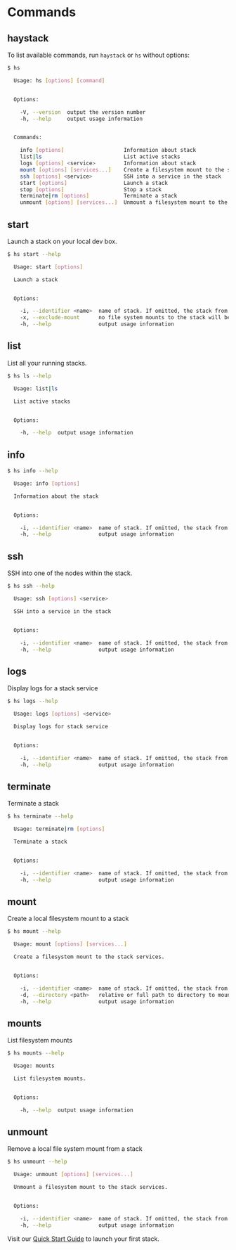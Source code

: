 # Commands

## haystack

To list available commands, run `haystack` or `hs` without options:


```sh
$ hs

  Usage: hs [options] [command]


  Options:

    -V, --version  output the version number
    -h, --help     output usage information


  Commands:

    info [options]                   Information about stack
    list|ls                          List active stacks
    logs [options] <service>         Information about stack
    mount [options] [services...]    Create a filesystem mount to the stack services.
    ssh [options] <service>          SSH into a service in the stack
    start [options]                  Launch a stack
    stop [options]                   Stop a stack
    terminate|rm [options]           Terminate a stack
    unmount [options] [services...]  Unmount a filesystem mount to the stack services.
```


## start

Launch a stack on your local dev box.


```sh
$ hs start --help

  Usage: start [options]

  Launch a stack


  Options:

    -i, --identifier <name>  name of stack. If omitted, the stack from the current project folder will be used
    -x, --exclude-mount      no file system mounts to the stack will be created
    -h, --help               output usage information
```


## list

List all your running stacks. 


```sh
$ hs ls --help

  Usage: list|ls

  List active stacks


  Options:

    -h, --help  output usage information
```


## info

```sh
$ hs info --help

  Usage: info [options]

  Information about the stack


  Options:

    -i, --identifier <name>  name of stack. If omitted, the stack from the current project folder will be used
    -h, --help               output usage information
```


## ssh

SSH into one of the nodes within the stack.

```sh
$ hs ssh --help

  Usage: ssh [options] <service>

  SSH into a service in the stack


  Options:

    -i, --identifier <name>  name of stack. If omitted, the stack from the current project folder will be used
    -h, --help               output usage information

```


## logs

Display logs for a stack service

```sh
$ hs logs --help

  Usage: logs [options] <service>

  Display logs for stack service


  Options:

    -i, --identifier <name>  name of stack. If omitted, the stack from the current project folder will be used
    -h, --help               output usage information

```


## terminate

Terminate a stack

```sh
$ hs terminate --help

  Usage: terminate|rm [options]

  Terminate a stack


  Options:

    -i, --identifier <name>  name of stack. If omitted, the stack from the current project folder will be used
    -h, --help               output usage information

```


## mount 

Create a local filesystem mount to a stack

```sh
$ hs mount --help

  Usage: mount [options] [services...]

  Create a filesystem mount to the stack services.


  Options:

    -i, --identifier <name>  name of stack. If omitted, the stack from the current project folder will be used
    -d, --directory <path>   relative or full path to directory to mount to on the local machine
    -h, --help               output usage information

```


## mounts

List filesystem mounts

```sh
$ hs mounts --help

  Usage: mounts

  List filesystem mounts.


  Options:

    -h, --help  output usage information
```


## unmount

Remove a local file system mount from a stack

```sh
$ hs unmount --help

  Usage: unmount [options] [services...]

  Unmount a filesystem mount to the stack services.


  Options:

    -i, --identifier <name>  name of stack. If omitted, the stack from the current project folder will be used
    -h, --help               output usage information

```

Visit our [Quick Start Guide](../quickstart/index.md) to launch your first stack.
